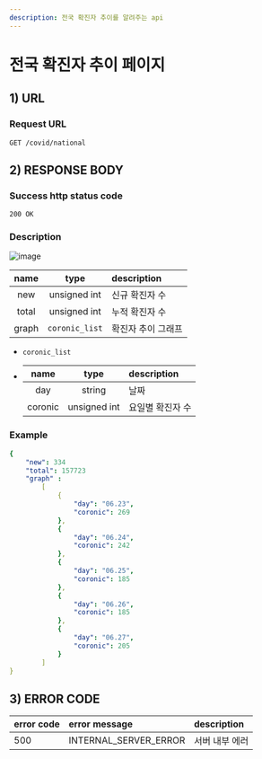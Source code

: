 ```yaml
---
description: 전국 확진자 추이를 알려주는 api
---
```


# 전국 확진자 추이 페이지

## 1\) URL

### Request URL

```text
GET /covid/national
```

## 2\) RESPONSE BODY

### Success http status code

`200 OK`

### Description

![image](https://user-images.githubusercontent.com/68107000/124695113-90201780-df1d-11eb-8ff7-d92cd3f3f10d.png)

| name | type | description |
| :---: | :---: | :--- |
| new | unsigned int | 신규 확진자 수 |
| total | unsigned int | 누적 확진자 수 |
| graph | `coronic_list` | 확진자 추이 그래프 |

* `coronic_list`
* | name | type | description |
  | :---: | :---: | :--- |
  | day | string | 날짜 |
  | coronic | unsigned int | 요일별 확진자 수 |

### Example

```yaml
{
    "new": 334
    "total": 157723
    "graph" :
        [
            {
                "day": "06.23",
                "coronic": 269
            },
            {
                "day": "06.24",
                "coronic": 242
            },
            {
                "day": "06.25",
                "coronic": 185
            },
            {
                "day": "06.26",
                "coronic": 185
            },
            {
                "day": "06.27",
                "coronic": 205
            }
        ]
}
```

## 3\) ERROR CODE

| error code | error message | description |
| :--- | :--- | :--- |
| 500 | INTERNAL\_SERVER\_ERROR | 서버 내부 에러 |

